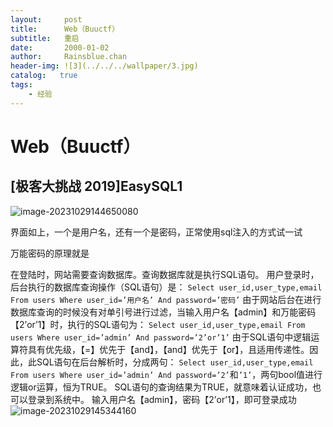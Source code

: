 ```yaml
---
layout:     post
title:      Web（Buuctf）
subtitle:   重启
date:       2000-01-02
author:     Rainsblue.chan
header-img: ![3](../../../wallpaper/3.jpg)
catalog:   true
tags:
    - 经验
---
```


# Web（Buuctf）

## [极客大挑战 2019]EasySQL1

![image-20231029144650080](https://cdn.jsdelivr.net/gh/rainsbluechan/blogimage@main/img/202310291446850.png)

界面如上，一个是用户名，还有一个是密码，正常使用sql注入的方式试一试

万能密码的原理就是

在登陆时，网站需要查询数据库。查询数据库就是执行SQL语句。
用户登录时，后台执行的数据库查询操作（SQL语句）是：
`Select user_id,user_type,email From users Where user_id=’用户名’ And password=’密码’`
由于网站后台在进行数据库查询的时候没有对单引号进行过滤，当输入用户名【admin】和万能密码【2’or’1】时，执行的SQL语句为：
`Select user_id,user_type,email From users Where user_id=’admin’ And password=’2’or’1’`
由于SQL语句中逻辑运算符具有优先级，【=】优先于【and】，【and】优先于【or】，且适用传递性。因此，此SQL语句在后台解析时，分成两句：
`Select user_id,user_type,email From users Where user_id=’admin’ And password=’2’`和`’1’`，两句bool值进行逻辑or运算，恒为TRUE。
SQL语句的查询结果为TRUE，就意味着认证成功，也可以登录到系统中。
输入用户名【admin】，密码【2’or’1】，即可登录成功
![image-20231029145344160](https://cdn.jsdelivr.net/gh/rainsbluechan/blogimage@main/img/202310291453128.png)
